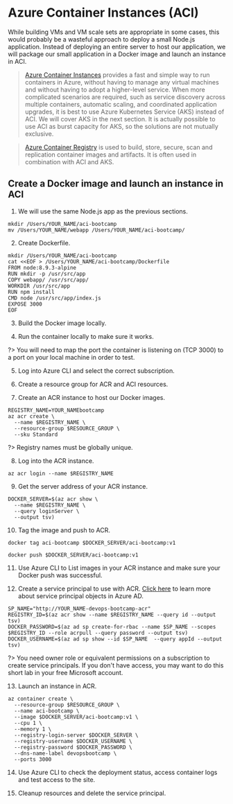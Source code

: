 # Azure Container Instances (ACI)

While building VMs and VM scale sets are appropriate in some cases, this would probably be a wasteful approach to deploy a small Node.js application. Instead of deploying an entire server to host our application, we will package our small application in a Docker image and launch an instance in ACI.

> [Azure Container Instances](https://azure.microsoft.com/en-us/services/container-instances/) provides a fast and simple way to run containers in Azure, without having to manage any virtual machines and without having to adopt a higher-level service. When more complicated scenarios are required, such as service discovery across multiple containers, automatic scaling, and coordinated application upgrades, it is best to use Azure Kubernetes Service (AKS) instead of ACI. We will cover AKS in the next section. It is actually possible to use ACI as burst capacity for AKS, so the solutions are not mutually exclusive.

> [Azure Container Registry](https://azure.microsoft.com/en-us/services/container-registry/) is used to build, store, secure, scan and replication container images and artifacts. It is often used in combination with ACI and AKS.

## Create a Docker image and launch an instance in ACI

1. We will use the same Node.js app as the previous sections.

```
mkdir /Users/YOUR_NAME/aci-bootcamp
mv /Users/YOUR_NAME/webapp /Users/YOUR_NAME/aci-bootcamp/
```

2. Create Dockerfile.

```
mkdir /Users/YOUR_NAME/aci-bootcamp
cat <<EOF > /Users/YOUR_NAME/aci-bootcamp/Dockerfile
FROM node:8.9.3-alpine
RUN mkdir -p /usr/src/app
COPY webapp/ /usr/src/app/
WORKDIR /usr/src/app
RUN npm install
CMD node /usr/src/app/index.js
EXPOSE 3000
EOF
```

3. Build the Docker image locally.

4. Run the container locally to make sure it works.

?> You will need to map the port the container is listening on (TCP 3000) to a port on your local machine in order to test.

5. Log into Azure CLI and select the correct subscription.

6. Create a resource group for ACR and ACI resources.

7. Create an ACR instance to host our Docker images.

```
REGISTRY_NAME=YOUR_NAMEbootcamp
az acr create \
  --name $REGISTRY_NAME \
  --resource-group $RESOURCE_GROUP \
  --sku Standard
```

?> Registry names must be globally unique.

8. Log into the ACR instance.

```
az acr login --name $REGISTRY_NAME
```

9. Get the server address of your ACR instance.

```
DOCKER_SERVER=$(az acr show \
  --name $REGISTRY_NAME \
  --query loginServer \
  --output tsv)
```

10. Tag the image and push to ACR.

```
docker tag aci-bootcamp $DOCKER_SERVER/aci-bootcamp:v1
```

```
docker push $DOCKER_SERVER/aci-bootcamp:v1
```

11. Use Azure CLI to List images in your ACR instance and make sure your Docker push was successful.

12. Create a service principal to use with ACR. [Click here](https://docs.microsoft.com/en-us/azure/active-directory/develop/app-objects-and-service-principals) to learn more about service principal objects in Azure AD.

```
SP_NAME="http://YOUR_NAME-devops-bootcamp-acr"
REGISTRY_ID=$(az acr show --name $REGISTRY_NAME --query id --output tsv)
DOCKER_PASSWORD=$(az ad sp create-for-rbac --name $SP_NAME --scopes $REGISTRY_ID --role acrpull --query password --output tsv)
DOCKER_USERNAME=$(az ad sp show --id $SP_NAME  --query appId --output tsv)
```

?> You need owner role or equivalent permissions on a subscription to create service principals. If you don't have access, you may want to do this short lab in your free Microsoft account.

13. Launch an instance in ACR.

```
az container create \
  --resource-group $RESOURCE_GROUP \
  --name aci-bootcamp \
  --image $DOCKER_SERVER/aci-bootcamp:v1 \
  --cpu 1 \
  --memory 1 \
  --registry-login-server $DOCKER_SERVER \
  --registry-username $DOCKER_USERNAME \
  --registry-password $DOCKER_PASSWORD \
  --dns-name-label devopsbootcamp \
  --ports 3000
```

14. Use Azure CLI to check the deployment status, access container logs and test access to the site.

15. Cleanup resources and delete the service principal.
